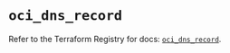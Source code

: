 # `oci_dns_record`

Refer to the Terraform Registry for docs: [`oci_dns_record`](https://registry.terraform.io/providers/oracle/oci/6.18.0/docs/resources/dns_record).
